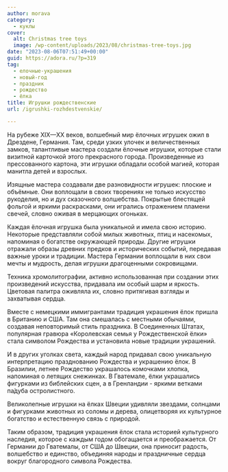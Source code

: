 ```yaml
---
author: morava
category:
  - куклы
cover:
  alt: Christmas tree toys
  image: /wp-content/uploads/2023/08/christmas-tree-toys.jpg
date: "2023-08-06T07:51:49+00:00"
guid: https://adora.ru/?p=319
tag:
  - елочные-украшения
  - новый-год
  - праздник
  - рождество
  - ёлка
title: Игрушки рождественские
url: /igrushki-rozhdestvenskie/

---
```

На рубеже XIX—XX веков, волшебный мир ёлочных игрушек ожил в Дрездене, Германия. Там, среди узких улочек и величественных замков, талантливые мастера создали ёлочные игрушки, которые стали визитной карточкой этого прекрасного города. Произведенные из прессованного картона, эти игрушки обладали особой магией, которая манитла детей и взрослых.

Изящные мастера создавали две разновидности игрушек: плоские и объёмные. Они воплощали в своих творениях не только искусство рукоделия, но и дух сказочного волшебства. Покрытые блестящей фольгой и яркими раскрасками, они игрались отражением пламени свечей, словно оживая в мерцающих огоньках.

Каждая ёлочная игрушка была уникальной и имела свою историю. Некоторые представляли собой милых животных, птиц и насекомых, напоминая о богатстве окружающей природы. Другие игрушки отражали образы древних предков и исторических событий, передавая важные уроки и традиции. Мастера Германии воплощали в них свои мечты и мудрость, делая игрушки драгоценными сокровищами.

Техника хромолитографии, активно использованная при создании этих произведений искусства, придавала им особый шарм и яркость. Цветовая палитра оживляла их, словно притягивая взгляды и захватывая сердца.

Вместе с немецкими иммигрантами традиция украшения ёлок пришла в Британию и США. Там она смешалась с местными обычаями, создавая неповторимый стиль праздника. В Соединенных Штатах, популярная гравюра «Королевская семья у Рождественской ёлки» стала символом Рождества и установила новые традиции украшений.

И в других уголках света, каждый народ придавал свою уникальную интерпретацию празднованию Рождества и украшению ёлок. В Бразилии, летнее Рождество украшалось комочками хлопка, напоминая о летящих снежинках. В Гватемале, ёлки украшались фигурками из библейских сцен, а в Гренландии \- яркими ветками па́дуба остролистного.

Великолепные игрушки на ёлках Швеции удивляли звездами, солнцами и фигурками животных из соломы и дерева, олицетворяя их культурное богатство и естественную связь с природой.

Таким образом, традиция украшения ёлок стала историей культурного наследия, которое с каждым годом обогащается и преображается. От Германии до Гватемалы, от США до Швеции, она приносит радость, волшебство и единство, объединяя народы и праздничные сердца вокруг благородного символа Рождества.
